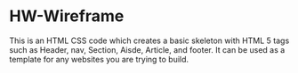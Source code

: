 # HW-Wireframe

This is an HTML CSS code which creates a basic skeleton with HTML 5 tags 
such as Header, nav, Section, Aisde, Article, and footer.
It can be used as a template for any websites you are trying to build.
